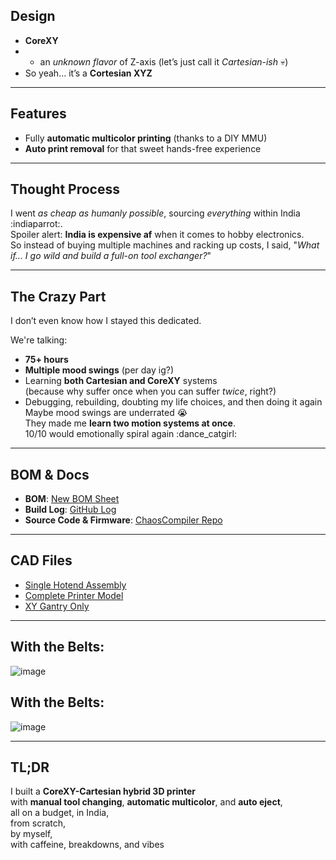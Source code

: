 ##  Design

- **CoreXY** 
- + an *unknown flavor* of Z-axis (let’s just call it *Cartesian-ish* 💀)  
- So yeah… it’s a **Cortesian XYZ** 
---

##  Features

- Fully **automatic multicolor printing** (thanks to a DIY MMU)
- **Auto print removal** for that sweet hands-free experience

---

##  Thought Process

I went *as cheap as humanly possible*, sourcing *everything* within India :indiaparrot:.  
Spoiler alert: **India is expensive af** when it comes to hobby electronics.  
So instead of buying multiple machines and racking up costs, I said, "*What if... I go wild and build a full-on tool exchanger?*"  

---

##  The Crazy Part

I don’t even know how I stayed this dedicated.

We're talking:
- **75+ hours**
- **Multiple mood swings** (per day ig?)
- Learning **both Cartesian and CoreXY** systems  
(because why suffer once when you can suffer *twice*, right?)  
- Debugging, rebuilding, doubting my life choices, and then doing it again  
Maybe mood swings are underrated 😭  
They made me **learn two motion systems at once**.  
10/10 would emotionally spiral again :dance_catgirl:

---

##  BOM & Docs

- **BOM**: [New BOM Sheet](https://docs.google.com/spreadsheets/d/1VOcx1vCP93SXvwvrw4UESpFi0AxCleXlYnAZV9N3jMY/edit?usp=sharing)  
- **Build Log**: [GitHub Log](https://github.com/souptik-samanta/ChaosCompiler/blob/main/notes.md)  
- **Source Code & Firmware**: [ChaosCompiler Repo](https://github.com/souptik-samanta/ChaosCompiler)

---

##  CAD Files

- [Single Hotend Assembly](https://a360.co/3FXtdJx)  
- [Complete Printer Model](https://a360.co/3G4sTc2)  
- [XY Gantry Only](https://a360.co/426t92P)

---

##  With the Belts:

![image](https://github.com/user-attachments/assets/c2e7f595-6bf5-4305-a476-45951381735e)

## With the Belts:

![image](https://github.com/user-attachments/assets/aa236679-3217-4aed-830c-ce2105aae34c)

---

## TL;DR

I built a **CoreXY-Cartesian hybrid 3D printer**  
with **manual tool changing**, **automatic multicolor**, and **auto eject**,  
all on a budget, in India,  
from scratch,  
by myself,  
with caffeine, breakdowns, and vibes 
